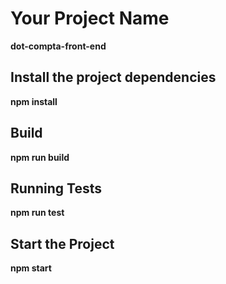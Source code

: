 # Your Project Name
**dot-compta-front-end**
## Install the project dependencies
**npm install**
## Build
**npm run build**
## Running Tests
**npm run test**
## Start the Project
**npm start**
